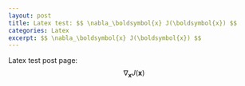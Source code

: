 ```yaml
---
layout: post
title: Latex test: $$ \nabla_\boldsymbol{x} J(\boldsymbol{x}) $$
categories: Latex
excerpt: $$ \nabla_\boldsymbol{x} J(\boldsymbol{x}) $$
---
```

Latex test post page: $$ \nabla_\boldsymbol{x} J(\boldsymbol{x}) $$